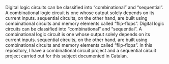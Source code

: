 Digital logic circuits can be classified into “combinational” and “sequential”. A combinational logic circuit is one whose output solely depends on its current inputs. sequential circuits, on the other hand, are built using combinational circuits and memory elements called “flip-flops”. Digital logic circuits can be classified into “combinational” and “sequential”. A combinational logic circuit is one whose output solely depends on its current inputs. sequential circuits, on the other hand, are built using combinational circuits and memory elements called “flip-flops”. In this repository, I have a combinational circuit project and a sequential circuit project carried out for this subject documented in Catalan.
